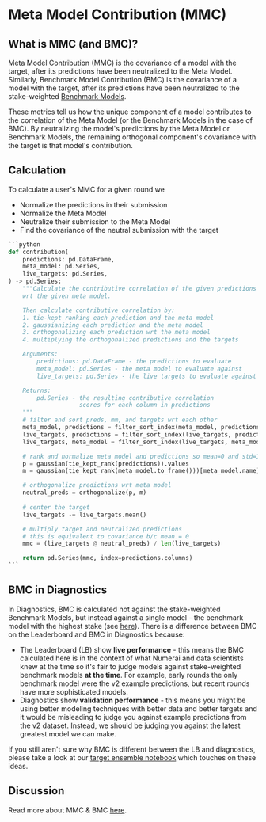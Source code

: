# Meta Model Contribution (MMC)

## What is MMC (and BMC)?

Meta Model Contribution (MMC) is the covariance of a model with the target, after its predictions have been neutralized to the Meta Model. Similarly, Benchmark Model Contribution (BMC) is the covariance of a model with the target, after its predictions have been neutralized to the stake-weighted [Benchmark Models](https://numer.ai/\~benchmark\_models).

These metrics tell us how the unique component of a model contributes to the correlation of the Meta Model (or the Benchmark Models in the case of BMC). By neutralizing the model's predictions by the Meta Model or Benchmark Models, the remaining orthogonal component's covariance with the target is that model's contribution.

## Calculation

To calculate a user's MMC for a given round we

* Normalize the predictions in their submission
* Normalize the Meta Model
* Neutralize their submission to the Meta Model
* Find the covariance of the neutral submission with the target

````python
```python
def contribution(
    predictions: pd.DataFrame,
    meta_model: pd.Series,
    live_targets: pd.Series,
) -> pd.Series:
    """Calculate the contributive correlation of the given predictions
    wrt the given meta model.

    Then calculate contributive correlation by:
    1. tie-kept ranking each prediction and the meta model
    2. gaussianizing each prediction and the meta model
    3. orthogonalizing each prediction wrt the meta model
    4. multiplying the orthogonalized predictions and the targets

    Arguments:
        predictions: pd.DataFrame - the predictions to evaluate
        meta_model: pd.Series - the meta model to evaluate against
        live_targets: pd.Series - the live targets to evaluate against

    Returns:
        pd.Series - the resulting contributive correlation
                    scores for each column in predictions
    """
    # filter and sort preds, mm, and targets wrt each other
    meta_model, predictions = filter_sort_index(meta_model, predictions)
    live_targets, predictions = filter_sort_index(live_targets, predictions)
    live_targets, meta_model = filter_sort_index(live_targets, meta_model)

    # rank and normalize meta model and predictions so mean=0 and std=1
    p = gaussian(tie_kept_rank(predictions)).values
    m = gaussian(tie_kept_rank(meta_model.to_frame()))[meta_model.name].values

    # orthogonalize predictions wrt meta model
    neutral_preds = orthogonalize(p, m)
    
    # center the target
    live_targets -= live_targets.mean()

    # multiply target and neutralized predictions
    # this is equivalent to covariance b/c mean = 0
    mmc = (live_targets @ neutral_preds) / len(live_targets)

    return pd.Series(mmc, index=predictions.columns)
```
````

## BMC in Diagnostics

In Diagnostics, BMC is calculated not against the stake-weighted Benchmark Models, but instead against a single model - the benchmark model with the highest stake (see [here](https://numer.ai/\~benchmark\_models)). There is a difference between BMC on the Leaderboard and BMC in Diagnostics because:

* The Leaderboard (LB) show **live performance** - this means the BMC calculated here is in the context of what Numerai and data scientists knew at the time so it's fair to judge models against stake-weighted benchmark models **at the time**. For example, early rounds the only benchmark model were the v2 example predictions, but recent rounds have more sophisticated models.
* Diagnostics show **validation performance** - this means you might be using better modeling techniques with better data and better targets and it would be misleading to judge you against example predictions from the v2 dataset. Instead, we should be judging you against the latest greatest model we can make.

If you still aren't sure why BMC is different between the LB and diagnostics, please take a look at our [target ensemble notebook](https://github.com/numerai/example-scripts/blob/master/target\_ensemble.ipynb) which touches on these ideas.

## Discussion

Read more about MMC & BMC [here](https://forum.numer.ai/t/mmc-staking-starts-jan-2-2024/6827).
